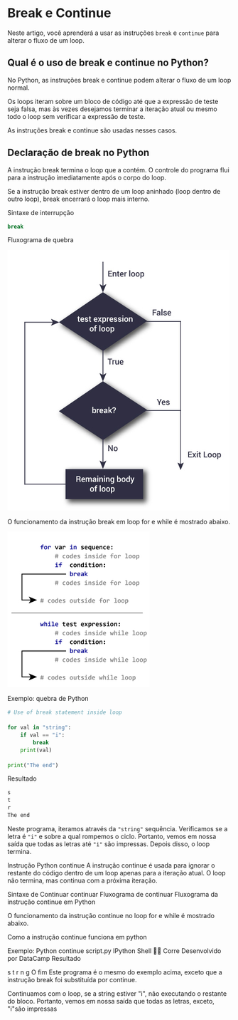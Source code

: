 # Break e Continue

Neste artigo, você aprenderá a usar as instruções `break` e `continue` para alterar o fluxo de um loop.

##  Qual é o uso de break e continue no Python?

No Python, as instruções break e continue podem alterar o fluxo de um loop normal.

Os loops iteram sobre um bloco de código até que a expressão de teste seja falsa, mas às vezes desejamos terminar a iteração atual ou mesmo todo o loop sem verificar a expressão de teste.

As instruções break e continue são usadas nesses casos.

## Declaração de break no Python

A instrução break termina o loop que a contém. O controle do programa flui para a instrução imediatamente após o corpo do loop.

Se a instrução break estiver dentro de um loop aninhado (loop dentro de outro loop), break encerrará o loop mais interno.

Sintaxe de interrupção

```py
break
```

Fluxograma de quebra

![Fluxograma da instrução break em Python](/images/flowchart-break-statement.jpg)

O funcionamento da instrução break em loop for e while é mostrado abaixo.

![Como a declaração de quebra funciona em Python?](/images/how-break-statement-works.jpg)

Exemplo: quebra de Python

```py
# Use of break statement inside loop

for val in "string":
    if val == "i":
        break
    print(val)

print("The end")
```

Resultado

```py
s
t
r
The end
```

Neste programa, iteramos através da `"string"` sequência. Verificamos se a letra é `"i"` e sobre a qual rompemos o ciclo. Portanto, vemos em nossa saída que todas as letras até `"i"` são impressas. Depois disso, o loop termina.

Instrução Python continue
A instrução continue é usada para ignorar o restante do código dentro de um loop apenas para a iteração atual. O loop não termina, mas continua com a próxima iteração.

Sintaxe de Continuar
continuar
Fluxograma de continuar 
Fluxograma da instrução continue em Python

O funcionamento da instrução continue no loop for e while é mostrado abaixo.

Como a instrução continue funciona em python

Exemplo: Python continue
script.py
IPython Shell

Corre
Desenvolvido por DataCamp
Resultado

s
t
r
n
g
O fim
Este programa é o mesmo do exemplo acima, exceto que a instrução break foi substituída por continue.

Continuamos com o loop, se a string estiver "i", não executando o restante do bloco. Portanto, vemos em nossa saída que todas as letras, exceto, "i"são impressas